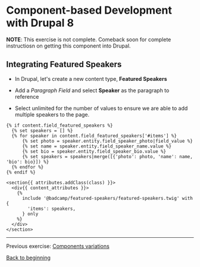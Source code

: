 # Component-based Development with Drupal 8

**NOTE**:  This exercise is not complete.  Comeback soon for complete instructiosn on getting this component into Drupal.


## Integrating Featured Speakers

* In Drupal, let's create a new content type, **Featured Speakers**

* Add a _Paragraph Field_ and select **Speaker** as the paragraph to reference

* Select unlimited for the number of values to ensure we are able to add multiple speakers to the page.


```
{% if content.field_featured_speakers %}
  {% set speakers = [] %}
  {% for speaker in content.field_featured_speakers['#items'] %}
      {% set photo = speaker.entity.field_speaker_photo|field_value %}
      {% set name = speaker.entity.field_speaker_name.value %}
      {% set bio = speaker.entity.field_speaker_bio.value %}
      {% set speakers = speakers|merge([{'photo': photo, 'name': name, 'bio': bio}]) %}
  {% endfor %}
{% endif %}

<section{{ attributes.addClass(class) }}>
  <div{{ content_attributes }}>
    {%
      include '@badcamp/featured-speakers/featured-speakers.twig' with {
        'items': speakers,
      } only
    %}
  </div>
</section>
```

---

Previous exercise:  [Components variations](7-components-variations.md)

[Back to beginning](../README.md)
